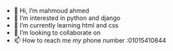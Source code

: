 - 👋 Hi, I’m mahmoud ahmed
- 👀 I’m interested in python and django 
- 🌱 I’m currently learning html and css 
- 💞️ I’m looking to collaborate on 
- 📫 How to reach me _my_ phone number :01015410844

<!---
mahmoud9050/mahmoud9050 is a ✨ special ✨ repository because its `README.md` (this file) appears on your GitHub profile.
You can click the Preview link to take a look at your changes.
--->
